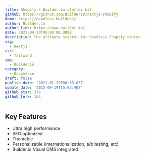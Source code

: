 ```yaml
---
title: Shopify + Builder.io starter kit
github: https://github.com/BuilderIO/nextjs-shopify
demo: https://headless.builders/
author: Builder.io
author_link: https://www.builder.io/
date: 2023-04-13T00:00:00.000Z
description: The ultimate starter for headless Shopify stores
ssg:
  - Nextjs
css:
  - Tailwind
cms:
  - Builderio
category:
  - Ecommerce
draft: false
publish_date: '2021-01-29T00:33:03Z'
update_date: '2023-09-19T15:03:40Z'
github_star: 376
github_fork: 184
---
```


## Key Features

- Ultra high performance
- SEO optimized
- Themable
- Personalizable (internationalization, a/b testing, etc)
- Builder.io Visual CMS integrated
